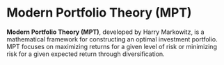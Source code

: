 # **Modern Portfolio Theory (MPT)**

**Modern Portfolio Theory (MPT)**, developed by Harry Markowitz, is a mathematical framework for constructing an optimal investment portfolio. MPT focuses on maximizing returns for a given level of risk or minimizing risk for a given expected return through diversification.

